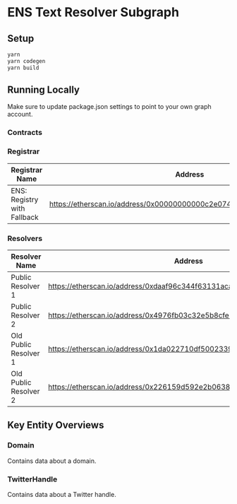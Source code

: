 ENS Text Resolver Subgraph
=====

## Setup

```bash
yarn
yarn codegen
yarn build
```

## Running Locally

Make sure to update package.json settings to point to your own graph account.

### Contracts

### Registrar

| Registrar Name | Address |
| -------------- | ------- |
| ENS: Registry with Fallback | https://etherscan.io/address/0x00000000000c2e074ec69a0dfb2997ba6c7d2e1e |

### Resolvers

| Resolver Name | Address |
| ------------- | ------- |
| Public Resolver 1 | https://etherscan.io/address/0xdaaf96c344f63131acadd0ea35170e7892d3dfba |
| Public Resolver 2 | https://etherscan.io/address/0x4976fb03c32e5b8cfe2b6ccb31c09ba78ebaba41 |
| Old Public Resolver 1 | https://etherscan.io/address/0x1da022710df5002339274aadee8d58218e9d6ab5 |
| Old Public Resolver 2 | https://etherscan.io/address/0x226159d592e2b063810a10ebf6dcbada94ed68b8 |

## Key Entity Overviews

### Domain

Contains data about a domain.

### TwitterHandle
Contains data about a Twitter handle.
